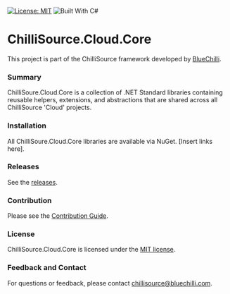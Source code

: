 [![License: MIT](https://img.shields.io/badge/License-MIT-blue.svg)](https://opensource.org/licenses/MIT) ![Built With C#](https://img.shields.io/badge/Built_with-C%23-green.svg)

# ChilliSource.Cloud.Core #

This project is part of the ChilliSource framework developed by [BlueChilli](https://github.com/BlueChilli).

### Summary ###

ChilliSoure.Cloud.Core is a collection of .NET Standard libraries containing reusable helpers, extensions, and abstractions that are shared across all ChilliSource 'Cloud' projects.

### Installation ###

All ChilliSoure.Cloud.Core libraries are available via NuGet. [Insert links here].

### Releases ###

See the [releases](https://github.com/BlueChilli/ChilliSource.Cloud.Core/releases).

### Contribution ###

Please see the [Contribution Guide](.github/CONTRIBUTING.md).

### License ###

ChilliSource.Cloud.Core is licensed under the [MIT license](LICENSE).

### Feedback and Contact ###

For questions or feedback, please contact [chillisource@bluechilli.com](mailto:chillisource@bluechilli.com).


